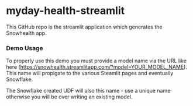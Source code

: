 # myday-health-streamlit
This GitHub repo is the streamlit application which generates the Snowhealth app.

### Demo Usage 
To properly use this demo you must provide a model name via the URL like here (https://snowhealth.streamlitapp.com/?model=YOUR_MODEL_NAME). This name will propigate to the various Steamlit pages and eventually Snowflake.

The Snowflake created UDF will also this name - use a unique name otherwise you will be over writing an existing model.

